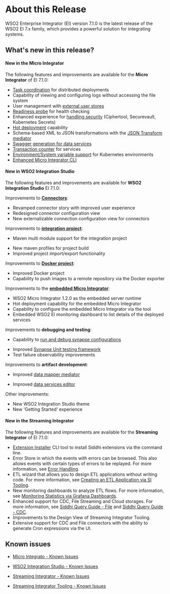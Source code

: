 # About this Release

WSO2 Enterprise Integrator (EI) version 7.1.0 is the latest release of the WSO2 EI 7.x family, which provides a powerful solution for integrating systems.

## What's new in this release?

#### New in the Micro Integrator

The following features and improvements are available for the <b>Micro Integrator</b> of EI 7.1.0:

-   [Task coordination](../../setup/deployment/deploying_wso2_ei/#cluster-coordination) for distributed deployments
-   Capability of viewing and configuring logs without accessing the file system
-   User management with [external user stores](../../setup/install_and_setup_overview/#data-stores)
-   [Readiness probe](../../setup/deployment/health_check) for health checking
-   Enhanced experience for [handling security](../../setup/security/encrypting_plain_text) (Ciphertool, Securevault, Kubernetes Secrets)
-   [Hot deployment](../../develop/hot-deployment) capability
-   Schema-based XML to JSON transformations with the [JSON Transform mediator](../../references/mediators/json-Transform-Mediator)
-   [Swagger generation for data services](../../develop/advanced-development/using-swagger-for-apis)
-   [Transaction counter](../../setup/deployment/deployment_checklist/#monitoring-transaction-counts) for services
-   [Environment/System variable support](../../setup/dynamic_server_configurations) for Kubernetes environments
-   [Enhanced Micro Integrator CLI](../../administer-and-observe/using-the-command-line-interface)

#### New in WSO2 Integration Studio

The following features and improvements are available for <b>WSO2 Integration Studio</b> EI 7.1.0:

Improvements to [<b>Connectors</b>](../../references/connectors/connectors-overview):

-   Revamped connector story with improved user experience
-   Redesigned connector configuration view
-   New externalizable connection configuration view for connectors
<!--   Improved CI/CD story with WSO2 Micro Integrator-->

Improvements to [<b>integration project</b>](../../develop/create-integration-project):

-   Maven multi module support for the integration project
<!-- -   Embedded maven support -->
-   New maven profiles for project build  
-   Improved project import/export functionality
<!-- -   Capability to import existing projects into maven multi module project -->

Improvements to [<b>Docker project</b>](../../develop/create-docker-project):

-   Improved Docker project
-   Capability to push images to a remote repository via the Docker exporter

Improvements to the [<b>embedded Micro Integrator</b>](../../develop/using-embedded-micro-integrator):

-	WSO2 Micro Integrator 1.2.0 as the embedded server runtime
-	Hot deployment capability for the embedded Micro Integrator
-   Capability to configure the embedded Micro Integrator via the tool
-   Embedded WSO2 EI monitoring dashboard to list details of the deployed services

Improvements to <b>debugging and testing</b>:

-   Capability to [run and debug synapse configurations](../../develop/debugging-mediation)
<!-- -   Listing deployed services via the embedded CLI tool -->
-   Improved [Synapse Unit testing framework](../../develop/creating-unit-test-suite)
-   Test failure observability improvements
<!-- -   Synapse template testing support -->
<!-- -   Synapse sequence testing improvements -->

Improvements to <b>artifact development</b>:

-   Improved [data mapper mediator](../../references/mediators/data-Mapper-Mediator)
<!--  -   AI-based data mapper improvements -->
<!--  -   Data mapper functionality and UI improvements -->
-   Improved [data services editor](../../develop/creating-artifacts/data-services/creating-data-services)
<!--  -   Improved editor theme -->
<!-- -   RCP improvements -->

Other improvements:

-   New WSO2 Integration Studio theme
-   New 'Getting Started' experience
<!-- -   New update notification functionality -->

#### New in the Streaming Integrator

The following features and improvements are available for the <b>Streaming Integrator</b> of EI 7.1.0:

-   [Extension Installer](https://ei.docs.wso2.com/en/7.1.0/streaming-integrator/connectors/downloading-and-Installing-Siddhi-Extensions/#downloading-and-installing-siddhi-extensions-via-the-command-line) CLI tool to install Siddhi extensions via the command line.
-   Error Store in which the events with errors can be browsed. This also allows events with certain types of errors to be replayed. For more information, see [Error Handling](https://ei.docs.wso2.com/en/7.1.0/streaming-integrator/guides/fault-Handling/).
-   ETL wizard that allows you to design ETL applications without writing code. For more information, see [Creating an ETL Application via SI Tooling](https://ei.docs.wso2.com/en/7.1.0/streaming-integrator/examples/creating-etl-application-via-tooling/).
-   New monitoring dashboards to analyze ETL flows. For more information, see [Monitoring Statistics via Grafana Dashboards](https://ei.docs.wso2.com/en/7.1.0/streaming-integrator/admin/setting-up-grafana-dashboards/).
-   Enhanced support for CDC, File Streaming and Cloud storages. For more information, see [Siddhi Query Guide - File](https://siddhi-io.github.io/siddhi-io-file/) and [Siddhi Query Guide - CDC](https://siddhi-io.github.io/siddhi-io-cdc/).
-   Improvements to the Design View of Streaming Integrator Tooling.
-   Extensive support for CDC and File connectors with the ability to generate Cron expressions via the UI. 

<!--
## Fixed issues
-   [Streaming Integrator - Fixed Issues](https://github.com/wso2/streaming-integrator-tooling/issues)
-   [Streaming Integrator Tooling - Fixed Issues](https://github.com/wso2/streaming-integrator-tooling/issues)
-->

## Known issues

-   [Micro Integrato - Known Issues](https://github.com/wso2/micro-integrator/issues)
-   [WSO2 Integration Studio - Known Issues](https://github.com/wso2/devstudio-tooling-ei/issues)

-   [Streaming Integrator - Known Issues](https://github.com/wso2/streaming-integrator/issues)
-   [Streaming Integrator Tooling - Known Issues](https://github.com/wso2/streaming-integrator/issues?q=is%3Aissue+is%3Aclosed)
